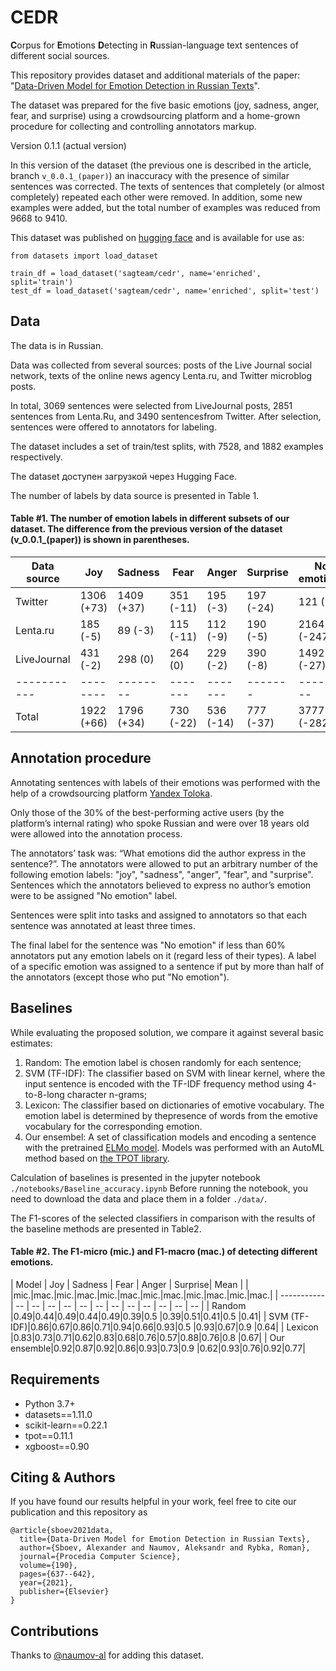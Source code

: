 # CEDR
**C**orpus for **E**motions **D**etecting in **R**ussian-language text sentences of different social sources.

This repository provides dataset and additional materials of the paper: "[Data-Driven Model for Emotion Detection in Russian Texts](https://www.sciencedirect.com/science/article/pii/S1877050921013247)".

The dataset was prepared for the five basic emotions (joy, sadness, anger, fear, and surprise) using a crowdsourcing platform and a home-grown procedure for collecting and controlling annotators markup.

Version 0.1.1 (actual version)

In this version of the dataset (the previous one is described in the article, branch ```v_0.0.1_(paper)```) an inaccuracy with the presence of similar sentences was corrected. The texts of sentences that completely (or almost completely) repeated each other were removed. In addition, some new examples were added, but the total number of examples was reduced from 9668 to 9410.

This dataset was published on [hugging face](https://huggingface.co/datasets/sagteam/cedr) and is available for use as:

```
from datasets import load_dataset

train_df = load_dataset('sagteam/cedr', name='enriched', split='train')
test_df = load_dataset('sagteam/cedr', name='enriched', split='test')
```

Data
---
The data is in Russian.

Data was collected from several sources: posts of the Live Journal social network, texts of the online news agency Lenta.ru, and Twitter microblog posts.

In total, 3069 sentences were selected from LiveJournal posts, 2851 sentences from Lenta.Ru, and 3490 sentencesfrom Twitter. After selection, sentences were offered to annotators for labeling.

The dataset includes a set of train/test splits, with 7528, and 1882 examples respectively.

The dataset доступен загрузкой через Hugging Face.

The number of labels by data source is presented in Table 1.

#### Table #1. The number of emotion labels in different subsets of our dataset. The difference from the previous version of the dataset (v_0.0.1_(paper)) is shown in parentheses.

| Data source |   Joy    | Sadness  |  Fear   | Anger   |Surprise |No emotions|Total sentences|
| ----------- | -------- | -------- | ------- | ------- | ------- | --------- | ------------- |
| Twitter     |1306 (+73)|1409 (+37)|351 (-11)|195 (-3) |197 (-24)| 121 (-8)  |  3490 (+60)   |
| Lenta.ru    | 185 (-5) |  89 (-3) |115 (-11)|112 (-9) |190 (-5) |2164 (-247)|  2851 (-280)  |
| LiveJournal | 431 (-2) | 298 (0)  |264 (0)  |229 (-2) |390 (-8) |1492 (-27) |  3069 (-38)   |
| ----------- | -------- | -------- | ------- | ------- | ------- | --------- | ------------- |
| Total       |1922 (+66)|1796 (+34)|730 (-22)|536 (-14)|777 (-37)|3777 (-282)|  9410 (-258)  |

Annotation procedure
---
Annotating sentences with labels of their emotions was performed with the help of a crowdsourcing platform [Yandex Toloka](https://yandex.ru/support/toloka/index.html?lang=en).

Only those of the 30% of the best-performing active users (by the platform’s internal rating) who spoke Russian and were over 18 years old were allowed into the annotation process.

The annotators’ task was: “What emotions did the author express in the sentence?”. The annotators were allowed to put an arbitrary number of the following emotion labels: "joy", "sadness", "anger", "fear", and "surprise".
Sentences which the annotators believed to express no author’s emotion were to be assigned "No emotion" label.

Sentences were split into tasks and assigned to annotators so that each sentence was annotated at least three times.

The final label for the sentence was "No emotion" if less than 60% annotators put any emotion labels on it (regard less of their types). A label of a specific emotion was assigned to a sentence if put by more than half of the annotators (except those who put "No emotion").

Baselines
---

While evaluating the proposed solution, we compare it against several basic estimates:
1. Random: The emotion label is chosen randomly for each sentence;
2. SVM (TF-IDF): The classifier based on SVM with linear kernel, where the input sentence is encoded with the TF-IDF frequency method using 4-to-8-long character n-grams;
3. Lexicon: The classifier based on dictionaries of emotive vocabulary. The emotion label is determined by thepresence of words from the emotive vocabulary for the corresponding emotion.
4. Our ensembel: A set of classification models and encoding a sentence with the pretrained [ELMo model](docs.deeppavlov.ai/en/master/features/pretrainedvectors.html#elmo). Models was performed with an AutoML method based on [the TPOT library](http://epistasislab.github.io/tpot/).  

Calculation of baselines is presented in the jupyter notebook ```./notebooks/Baseline_accuracy.ipynb``` Before running the notebook, you need to download the data and place them in a folder ```./data/```.

The F1-scores of the selected classifiers in comparison with the results of the baseline methods are presented in Table2.

#### Table #2. The F1-micro (mic.) and F1-macro (mac.) of detecting different emotions.

| Model       |   Joy   | Sadness |   Fear  |  Anger  | Surprise|  Mean   |
|             |mic.|mac.|mic.|mac.|mic.|mac.|mic.|mac.|mic.|mac.|mic.|mac.|
| ----------- | -- | -- | -- | -- | -- | -- | -- | -- | -- | -- | -- | -- |
| Random      |0.49|0.44|0.49|0.44|0.49|0.39|0.5 |0.39|0.51|0.41|0.5 |0.41|
| SVM (TF-IDF)|0.86|0.67|0.86|0.71|0.94|0.66|0.93|0.5 |0.93|0.67|0.9 |0.64|
| Lexicon     |0.83|0.73|0.71|0.62|0.83|0.68|0.76|0.57|0.88|0.76|0.8 |0.67|
| Our ensemble|0.92|0.87|0.92|0.86|0.93|0.73|0.9 |0.62|0.93|0.76|0.92|0.77|

Requirements
---
- Python 3.7+
- datasets==1.11.0
- scikit-learn==0.22.1
- tpot==0.11.1
- xgboost==0.90

Citing & Authors
---
If you have found our results helpful in your work, feel free to cite our publication and this repository as

```
@article{sboev2021data,
  title={Data-Driven Model for Emotion Detection in Russian Texts},
  author={Sboev, Alexander and Naumov, Aleksandr and Rybka, Roman},
  journal={Procedia Computer Science},
  volume={190},
  pages={637--642},
  year={2021},
  publisher={Elsevier}
}
```

Contributions
---
Thanks to [@naumov-al](https://github.com/naumov-al) for adding this dataset.